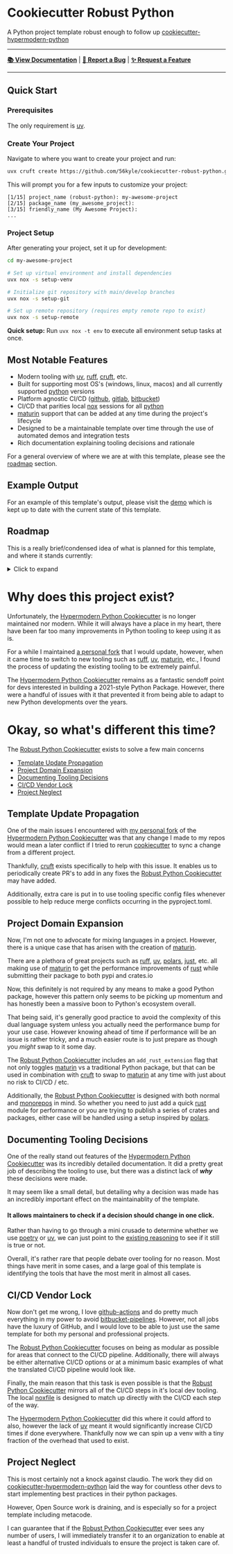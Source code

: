 # Cookiecutter Robust Python

A Python project template robust enough to follow up [cookiecutter-hypermodern-python]

---

**[📚 View Documentation](https://cookiecutter-robust-python.readthedocs.io/)** | **[🐛 Report a Bug](https://github.com/56kyle/cookiecutter-robust-python/issues)** | **[✨ Request a Feature](https://github.com/56kyle/cookiecutter-robust-python/issues)**

---

## Quick Start

### Prerequisites
The only requirement is [uv].

### Create Your Project
Navigate to where you want to create your project and run:

```bash
uvx cruft create https://github.com/56kyle/cookiecutter-robust-python.git
```

This will prompt you for a few inputs to customize your project:
```
[1/15] project_name (robust-python): my-awesome-project
[2/15] package_name (my_awesome_project): 
[3/15] friendly_name (My Awesome Project): 
...
```

### Project Setup

After generating your project, set it up for development:

```bash
cd my-awesome-project

# Set up virtual environment and install dependencies
uvx nox -s setup-venv

# Initialize git repository with main/develop branches
uvx nox -s setup-git

# Set up remote repository (requires empty remote repo to exist)
uvx nox -s setup-remote
```

**Quick setup:** Run `uvx nox -t env` to execute all environment setup tasks at once.


## Most Notable Features
- Modern tooling with [uv], [ruff], [cruft], etc.
- Built for supporting most OS's (windows, linux, macos) and all currently supported [python] versions
- Platform agnostic CI/CD ([github], [gitlab], [bitbucket])
- CI/CD that parities local [nox] sessions for all [python]
- [maturin] support that can be added at any time during the project's lifecycle
- Designed to be a maintainable template over time through the use of automated demos and integration tests
- Rich documentation explaining tooling decisions and rationale

For a general overview of where we are at with this template, please see the [roadmap](#roadmap) section.

## Example Output
For an example of this template's output, please visit the [demo](https://github.com/56kyle/robust-python-demo) which is kept up to date with the current state of this template.

## Roadmap

This is a really brief/condensed idea of what is planned for this template, and where it stands currently:
<details>
<summary>Click to expand</summary>

- [x] Swap to UV, Ruff, and Pyright (maybe ty later, but at the moment of writing this isn't ready yet)
- [x] Add cruft and commitizen
- [x] Centralize CI/CD through noxfile using uv cache to maintain speed
- [x] Add CI/CD for GitHub, Gitlab, and Bitbucket (Only GitHub guaranteed to work, but others should be close enough)
- [x] Add automated integration testing with separate repos to act as demos
- [x] Add release process for demo
- [x] Ensure end to end process for base python template works fully
- [ ] Ensure maturin template works locally
- [ ] Add modified CI/CD for the maturin version
- [ ] Add CI/CD for the cookiecutter itself
- [ ] Add github actions to automate demo publishing on merge to main or develop in cookiecutter
- [ ] Better define out templates for issues, pull requests, etc.
- [ ] Improve generated changelogs
- [ ] Clean up documentation and make it readable
- [ ] Possibly swap documentation to follow MADR (Maybe during clean up process, but low priority for the time being)
- [ ] Move to an organization (Will be done whenever there are other users besides myself)
- [ ] Add any missing automation for administrative tasks
- [ ] Designate backup plans for the projects lifecycle over time
</details>


# Why does this project exist?

Unfortunately, the [Hypermodern Python Cookiecutter] is no longer maintained nor modern.
While it will always have a place in my heart, there have been far too many improvements in Python tooling to keep using it as is.

For a while I maintained [a personal fork](https://github.com/56kyle/cookiecutter-hypermodern-python) that I would update, however, when it came time to switch
to new tooling such as [ruff], [uv], [maturin], etc., I found the process of updating the existing tooling to be extremely painful.

The [Hypermodern Python Cookiecutter] remains as a fantastic sendoff point for devs interested in building a 2021-style Python Package. However, there were
a handful of issues with it that prevented it from being able to adapt to new Python developments over the years.

# Okay, so what's different this time?

The [Robust Python Cookiecutter] exists to solve a few main concerns

- [Template Update Propagation](#template-update-propagation)
- [Project Domain Expansion](#project-domain-expansion)
- [Documenting Tooling Decisions](#documenting-tooling-decisions)
- [CI/CD Vendor Lock](#cicd-vendor-lock)
- [Project Neglect](#project-neglect)

## Template Update Propagation

One of the main issues I encountered with [my personal fork] of the [Hypermodern Python Cookiecutter] was that any change
I made to my repos would mean a later conflict if I tried to rerun [cookiecutter] to sync a change from a different project.

Thankfully, [cruft] exists specifically to help with this issue. It enables us to periodically create PR's to add in any fixes
the [Robust Python Cookiecutter] may have added.

Additionally, extra care is put in to use tooling specific config files whenever possible to help reduce merge conflicts occurring
in the pyproject.toml.

## Project Domain Expansion

Now, I'm not one to advocate for mixing languages in a project. However, there is a unique case that has arisen with the creation of [maturin].

There are a plethora of great projects such as [ruff], [uv], [polars], [just], etc. all making use of [maturin] to get the performance improvements of [rust] while
submitting their package to both pypi and crates.io

Now, this definitely is not required by any means to make a good Python package, however this pattern only seems to be picking up momentum and has honestly been a massive boon
to Python's ecosystem overall.

That being said, it's generally good practice to avoid the complexity of this dual language system unless you actually need the performance bump for your use case. However knowing ahead of time if performance
will be an issue is rather tricky, and a much easier route is to just prepare as though you _might_ swap to it some day.

The [Robust Python Cookiecutter] includes an `add_rust_extension` flag that not only toggles [maturin] vs a traditional Python package,
but that can be used in combination with [cruft] to swap to [maturin] at any time with just about no risk to CI/CD / etc.

Additionally, the [Robust Python Cookiecutter] is designed with both normal and [monorepos] in mind. So whether you need to just add
a quick [rust] module for performance or you are trying to publish a series of crates and packages, either case will be handled using a setup inspired by [polars].

## Documenting Tooling Decisions

One of the really stand out features of the [Hypermodern Python Cookiecutter] was its incredibly detailed documentation.
It did a pretty great job of describing the tooling to use, but there was a distinct lack of **_why_** these decisions were made.

It may seem like a small detail, but detailing why a decision was made has an incredibly important effect on the maintainablity of the template.

#### **It allows maintainers to check if a decision should change in one click.**

Rather than having to go through a mini crusade to determine whether we use [poetry] or [uv], we can just point to the
[existing reasoning](https://cookiecutter-robust-python.readthedocs.io/en/latest/topics/02_dependency_management.md#option-2--term--poetry) to see if it still is true or not.

Overall, it's rather rare that people debate over tooling for no reason. Most things have merit in some cases, and a large goal of this template is identifying the tools that have the most merit in almost all cases.

## CI/CD Vendor Lock

Now don't get me wrong, I love [github-actions] and do pretty much everything in my power to avoid [bitbucket-pipelines].
However, not all jobs have the luxury of GitHub, and I would love to be able to just use the same template for both my personal and professional projects.

The [Robust Python Cookiecutter] focuses on being as modular as possible for areas that connect to the CI/CD pipeline. Additionally, there will always be either alternative
CI/CD options or at a minimum basic examples of what the translated CI/CD pipeline would look like.

Finally, the main reason that this task is even possible is that the [Robust Python Cookiecutter] mirrors all of the CI/CD steps in it's local dev tooling.
The local [noxfile] is designed to match up directly with the CI/CD each step of the way.

The [Hypermodern Python Cookiecutter] did this where it could afford to also, however the lack of [uv] meant it would significantly increase CI/CD times if done everywhere.
Thankfully now we can spin up a venv with a tiny fraction of the overhead that used to exist.

## Project Neglect

This is most certainly not a knock against claudio. The work they did on [cookiecutter-hypermodern-python] laid the way for countless other devs to start
implementing best practices in their python packages.

However, Open Source work is draining, and is especially so for a project template including metacode.

I can guarantee that if the [Robust Python Cookiecutter] ever sees any number of users, I will immediately transfer it to an organization to enable at least a handful
of trusted individuals to ensure the project is taken care of.

[bitbucket]: https://bitbucket.org
[bitbucket-pipelines]: https://support.atlassian.com/bitbucket-cloud/docs/write-a-pipe-for-bitbucket-pipelines/
[cookiecutter]: https://cookiecutter.readthedocs.io/en/stable/
[cookiecutter-hypermodern-python]: https://github.com/cjolowicz/cookiecutter-hypermodern-python
[cookiecutter-robust-python]: https://github.com/56kyle/cookiecutter-robust-python
[cruft]: https://cruft.github.io/cruft/
[github]: https://github.com
[github-actions]: https://docs.github.com/en/actions
[gitlab]: https://gitlab.com
[hypermodern python cookiecutter]: https://github.com/cjolowicz/cookiecutter-hypermodern-python
[just]: https://github.com/casey/just?tab=readme-ov-fil
[maturin]: https://github.com/PyO3/maturin
[monorepos]: https://en.wikipedia.org/wiki/Monorepo
[my personal fork]: https://github.com/56kyle/cookiecutter-hypermodern-python
[nox]: https://nox.thea.codes/
[noxfile]: https://github.com/56kyle/cookiecutter-robust-python/blob/main/%7B%7Bcookiecutter.project_name%7D%7D/noxfile.py
[poetry]: https://python-poetry.org/docs/
[polars]: https://github.com/pola-rs/polars
[python]: https://www.python.org/
[robust python cookiecutter]: https://github.com/56kyle/cookiecutter-robust-python
[ruff]: https://docs.astral.sh/ruff/
[rust]: https://www.rust-lang.org/learn
[rye]: https://rye.astral.sh/
[install uv]: https://docs.astral.sh/uv/getting-started/installation/
[uv]: https://docs.astral.sh/uv/
